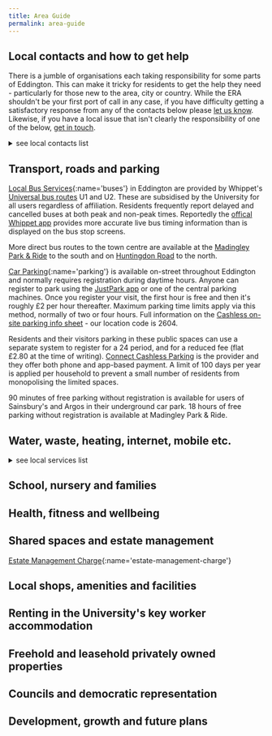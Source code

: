 ```yaml
---
title: Area Guide
permalink: area-guide
---
```


## Local contacts and how to get help

There is a jumble of organisations each taking responsibility for some parts of Eddington.
This can make it tricky for residents to get the help they need - particularly for those new to the
area, city or country.
While the ERA shouldn't be your first port of call in any case, if you have difficulty
getting a satisfactory response from any of the contacts below please [let us know](/contact-us). Likewise, if
you have a local issue that isn't clearly the responsibility of one of the below, [get in touch](/contact-us).

<details markdown="1">
<summary>see local contacts list</summary>

[Portal Estate Management](https://portal.eddington-cambridge.co.uk/customer-service-team/report-a-defect/){:name='portal'}
deals with issues relating to most shared public spaces in Eddington.
This includes all roads, pavenments, cycle paths and hard and soft landscaping. They are responsible
for collecting the [Estate Management Charge](#estate-management-charge) and spending it on local maintenance, improvement and
contingency planning. They can sometimes
be a useful first contact for services commissioned by other parties below, such as bin collections,
playing fields, play parks and questions around covenants.

[Lodge Property Services](https://eddington-cambridge.co.uk/key-worker-housing-frequently-asked-questions){:name='lodge'}

[Core Sustainable Heat Management](https://find-and-update.company-information.service.gov.uk/company/10586130){:name='core'}
is responsible for heat network infrastructure and the energy centre on Burkitt Lane. Their
responsibility ends before the Heat Interface Unit within each property.

[Hill Residential](){:name='hill'}
are builders of private homes in the areas of Eddington marketed as "Knights' Park" and "Rubicon". They are responsible
for snagging of their newbuild properties and the delivery of shared spaces around those buildings to
Portal. The boundary between shared spaces under Portal's control and those still controlled by Hill
is not well defined as it gradually moves from the latter to the former.

[Girton College](https://www.girton.cam.ac.uk/accommodation/swirles-court){:name='girton-college'}
manages Swirles Court (bounded by Turing Way, Pheasant Drive and the Ridgeway) as
accommodation for mainly postgraduate students remote from the main college site at the north end of Ridgeway.

[South Cambridge District Council](https://www.scambs.gov.uk/your-council-and-democracy/contact-us){:name='south-cambs-council'}

</details>

## Transport, roads and parking

[Local Bus Services](#buses){:name='buses'}
in Eddington are provided by Whippet's [Universal bus routes](https://www.whippetbus.co.uk/universal/)
U1 and U2. These are subsidised by the University for all users regardless of affiliation. Residents
frequently report delayed and cancelled buses at both peak and non-peak times. Reportedly the
[offical Whippet app](https://www.whippetbus.co.uk/app/)
provides more accurate live bus timing information than is displayed on the bus stop screens.

More direct bus routes to the town centre are available at the
[Madingley Park & Ride](https://cambridgeparkandride.info/madingleyroad-times.shtml) to the south
and on
[Huntingdon Road](https://www.google.com/maps/dir/52.2355988,0.0882609/Thornton+Road,+Girton,+Cambridge+CB3+0LG) to the north.


[Car Parking](#parking){:name='parking'}
is available on-street throughout Eddington and normally requires registration during daytime hours.
Anyone can register to park using the [JustPark app](https://www.justpark.com/) or
one of the central parking machines. Once you register your visit, the first hour is free and then
it's roughly £2 per hour thereafter. Maximum parking time limits apply via this method, normally of
two or four hours. Full information on the [Cashless on-site parking info sheet](https://portal.eddington-cambridge.co.uk/_downloads/Eddington-Parking-Information_202309.pdf) - our location code is 2604.

Residents and their visitors parking in these public spaces can use a separate system to register
for a 24 period, and for a reduced fee (flat £2.80 at the time of writing).
[Connect Cashless Parking](https://www.connectcashlessparking.com/) is the provider and they offer
both phone and app-based payment. A limit of 100 days per year is applied per household to prevent
a small number of residents from monopolising the limited spaces.

90 minutes of free parking without registration is available for users of Sainsbury's and Argos in
their underground car park. 18 hours of free parking without registration is available at Madingley
Park & Ride.


## Water, waste, heating, internet, mobile etc.

<details markdown="1">
<summary>see local services list</summary>

[Broadband Internet](#internet){:name='internet'}

High speed Internet is important for resident's, especially as we carry out more work from home and have to share the same optical fibre or cable with television. We have heard a number issues and questions related to Internet provision at Eddington.

Q: I only have a 12 month fixed tenancy and/or a fixed term contract of employment dependant on research funding. I can only find 18 and 24 month Internet service contracts. Are there alternatives?

A: From 26 May 2011, as result of EU telecoms law changes, the tie-in period for new phone or broadband contracts will be limited to a maximum of 24 months. Consumers [must also be offered a choice](https://web.archive.org/web/20110704193402/http://consumers.ofcom.org.uk/2011/05/uk-consumers-benefit-from-european-telecoms-law-changes/) of contract lasting no longer than 12 months, although in practice these deals can be hard to find. We would recommend residents push providers to provide details of 12 month deals where they feel uncomfortable to enter into longer contracts.

Q: I allowed my discounted initial term to automatically renew. Now I find I am tied in to another 18 month term. What can I do?

A: Broadband providers must obtain express consent from the customer before renewing a fixed commitment period. Check to see whether this was given. Express consent is a requirement of [Ofcom's General Conditions](https://www.ofcom.org.uk/__data/assets/pdf_file/0016/112282/guidance-under-general-conditions-c1-contract-requirements.pdf#page=5) to which all UK broadband service providers must comply.

</details>

## School, nursery and families

## Health, fitness and wellbeing

## Shared spaces and estate management

[Estate Management Charge](){:name='estate-management-charge'}

## Local shops, amenities and facilities

## Renting in the University's key worker accommodation

## Freehold and leasehold privately owned properties

## Councils and democratic representation

## Development, growth and future plans
